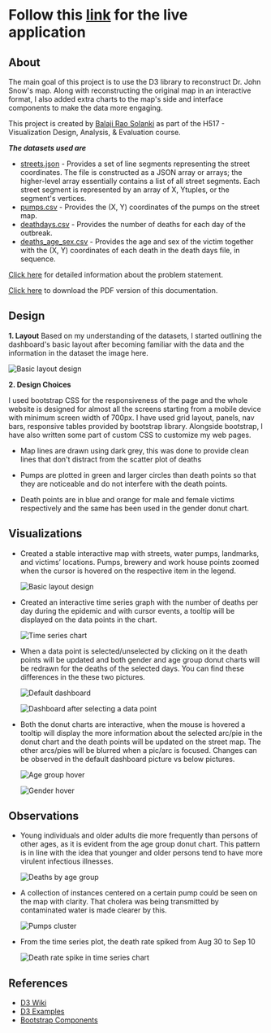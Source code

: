 # Follow this [link](https://balajisolanki.github.io/cholera-outbreak) for the live application


## **About**

The main goal of this project is to use the D3 library to reconstruct Dr. John Snow's map. Along with reconstructing the original map in an interactive format, I also added extra charts to the map's side and interface components to make the data more engaging.

This project is created by [Balaji Rao Solanki](https://balajisolanki.github.io) as part of the H517 - Visualization Design, Analysis, & Evaluation course.

_**The datasets used are**_

* [streets.json](https://khreda.com/teaching/fall22/H517/project1/cholera_data/streets.json) - Provides a set of line segments representing the street coordinates. The file is constructed as a JSON array or arrays; the higher-level array essentially contains a list of all street segments. Each street segment is represented by an array of X, Ytuples, or the segment's vertices.
* [pumps.csv](https://khreda.com/teaching/fall22/H517/project1/cholera_data/pumps.csv) - Provides the (X, Y) coordinates of the pumps on the street map.
* [deathdays.csv](https://khreda.com/teaching/fall22/H517/project1/cholera_data/deathdays.csv) - Provides the number of deaths for each day of the outbreak.
* [deaths_age_sex.csv](https://khreda.com/teaching/fall22/H517/project1/cholera_data/deaths_age_sex.csv) - Provides the age and sex of the victim together with the (X, Y) coordinates of each death in the death days file, in sequence.

[Click here](https://khreda.com/teaching/fall22/H517/project1) for detailed information about the problem statement.

[Click here](https://balajisolanki.github.io/cholera-outbreak/data/Cholera%20Outbreak%20Documentation.pdf) to download the PDF version of this documentation.

## **Design**

**1. Layout**
Based on my understanding of the datasets, I started outlining the dashboard's basic layout after becoming familiar with the data and the information in the dataset the image here.

![Basic layout design](img/documentation/ScratchWork_Cropped.jpg)

**2. Design Choices**

I used bootstrap CSS for the responsiveness of the page and the whole website is designed for almost all the screens starting from a mobile device with minimum screen width of 700px. I have used grid layout, panels, nav bars, responsive tables provided by bootstrap library. Alongside bootstrap, I have also written some part of custom CSS to customize my web pages.

* Map lines are drawn using dark grey, this was done to provide clean lines that don't distract from the scatter plot of deaths

* Pumps are plotted in green and larger circles than death points so that they are noticeable and do not interfere with the death points.

* Death points are in blue and orange for male and female victims respectively and the same has been used in the gender donut chart.

## **Visualizations**

* Created a stable interactive map with streets, water pumps, landmarks, and victims’ locations. Pumps, brewery and work house points zoomed when the cursor is hovered on the respective item in the legend.

    ![Basic layout design](img/documentation/StreetMap.png)

* Created an interactive time series graph with the number of deaths per day during the epidemic and with cursor events, a tooltip will be displayed on the data points in the chart.

    ![Time series chart](img/documentation/TimeSeriesChart.png)

* When a data point is selected/unselected by clicking on it the death points will be updated and both gender and age group donut charts will be redrawn for the deaths of the selected days. You can find these differences in the these two pictures.

    ![Default dashboard](img/documentation/DefaultDashboard.png)

    ![Dashboard after selecting a data point](img/documentation/DataPointSelected.png)

* Both the donut charts are interactive, when the mouse is hovered a tooltip will display the more information about the selected arc/pie in the donut chart and the death points will be updated on the street map. The other arcs/pies will be blurred when a pic/arc is focused. Changes can be observed in the default dashboard picture vs below pictures.

    ![Age group hover](img/documentation/AgeGroupHover.png)
    
    ![Gender hover](img/documentation/GenderDonutHover.png)

## **Observations**

* Young individuals and older adults die more frequently than persons of other ages, as it is evident from the age group donut chart. This pattern is in line with the idea that younger and older persons tend to have more virulent infectious illnesses.

    ![Deaths by age group](img/documentation/DeathsByAgeGroup.png)

* A collection of instances centered on a certain pump could be seen on the map with clarity. That cholera was being transmitted by contaminated water is made clearer by this.

    ![Pumps cluster](img/documentation/PumpsCluster.png)

* From the time series plot, the death rate spiked from Aug 30 to Sep 10

    ![Death rate spike in time series chart](img/documentation/TimeSeriesChartSpike.png)

## **References**

* [D3 Wiki](https://github.com/d3/d3/wiki)
* [D3 Examples](https://getbootstrap.com/docs/3.4/components)
* [Bootstrap Components](https://getbootstrap.com/docs/3.4/components)
